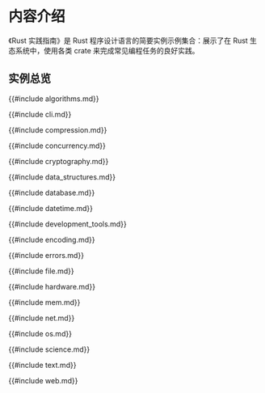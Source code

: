 # 内容介绍

<!--
> [intro.md](https://github.com/zzy/rust-cookbook-zh-cn/blob/master/src/intro.md)
> <br />
> commit - 95d3c2bd1b9c21cfd01a16b318c7704796819b2f - 2020.10.21
-->

《Rust 实践指南》是 Rust 程序设计语言的简要实例示例集合：展示了在 Rust 生态系统中，使用各类 crate 来完成常见编程任务的良好实践。

## 实例总览

{{#include algorithms.md}}

{{#include cli.md}}

{{#include compression.md}}

{{#include concurrency.md}}

{{#include cryptography.md}}

{{#include data_structures.md}}

{{#include database.md}}

{{#include datetime.md}}

{{#include development_tools.md}}

{{#include encoding.md}}

{{#include errors.md}}

{{#include file.md}}

{{#include hardware.md}}

{{#include mem.md}}

{{#include net.md}}

{{#include os.md}}

{{#include science.md}}

{{#include text.md}}

{{#include web.md}}
